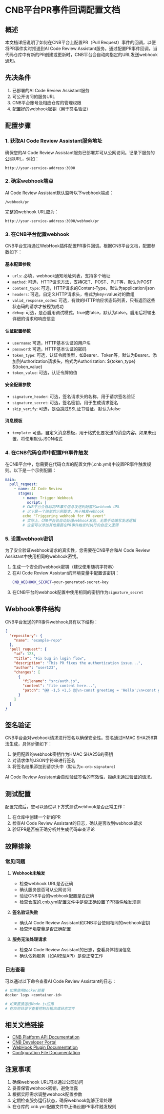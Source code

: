 # CNB平台PR事件回调配置文档

## 概述

本文档详细说明了如何在CNB平台上配置PR（Pull Request）事件的回调，以便将PR事件实时推送到AI Code Review Assistant服务。通过配置PR事件回调，当代码仓库中有新的PR创建或更新时，CNB平台会自动向指定的URL发送webhook通知。

## 先决条件

1. 已部署的AI Code Review Assistant服务
2. 可公开访问的服务URL
3. CNB平台账号及相应仓库的管理权限
4. 配置好的webhook密钥（用于签名验证）

## 配置步骤

### 1. 获取AI Code Review Assistant服务地址

确保您的AI Code Review Assistant服务已部署并可从公网访问。记录下服务的公网URL，例如：
```
http://your-service-address:3000
```

### 2. 确定webhook端点

AI Code Review Assistant默认监听以下webhook端点：
```
/webhook/pr
```

完整的webhook URL应为：
```
http://your-service-address:3000/webhook/pr
```

### 3. 在CNB平台配置webhook

CNB平台支持通过WebHook插件配置PR事件回调。根据CNB平台文档，配置参数如下：

#### 基本配置参数
- `urls`: 必填，webhook通知地址列表，支持多个地址
- `method`: 可选，HTTP请求方法，支持GET、POST、PUT等，默认为POST
- `content_type`: 可选，HTTP请求的Content-Type，默认为application/json
- `headers`: 可选，自定义HTTP请求头，格式为key=value对的数组
- `valid_response_codes`: 可选，有效的HTTP响应状态码列表，只有返回这些状态码的请求才被视为成功
- `debug`: 可选，是否启用调试模式，true或false，默认为false。启用后将输出详细的请求和响应信息

#### 认证配置参数
- `username`: 可选，HTTP基本认证的用户名
- `password`: 可选，HTTP基本认证的密码
- `token_type`: 可选，认证令牌类型，如Bearer、Token等，默认为Bearer。添加到Authorization请求头，格式为Authorization: ${token_type} ${token_value}
- `token_value`: 可选，认证令牌的值

#### 安全配置参数
- `signature_header`: 可选，签名请求头的名称，用于请求签名验证
- `signature_secret`: 可选，签名密钥，用于生成请求签名
- `skip_verify`: 可选，是否跳过SSL证书验证，默认为false

#### 消息模板
- `template`: 可选，自定义消息模板，用于格式化要发送的消息内容。如果未设置，将使用默认JSON格式

### 4. 在CNB代码仓库中配置PR事件触发

在CNB平台中，您需要在代码仓库的配置文件(.cnb.yml)中设置PR事件触发规则。以下是一个示例配置：

```yaml
main:
  pull_request:
    - name: AI Code Review
      stages:
        - name: Trigger Webhook
          script: |
        # CNB平台会自动将PR事件信息发送到配置的webhook URL
        # 以下是一个简单的示例脚本，用于触发webhook
        echo "Triggering webhook for PR event"
        # 实际上，CNB平台会自动处理webhook发送，无需手动编写发送逻辑
        # 这里可以添加其他需要在PR事件触发时执行的自定义逻辑
```

### 5. 设置webhook密钥

为了安全验证webhook请求的真实性，您需要在CNB平台和AI Code Review Assistant中使用相同的webhook密钥。

1. 生成一个安全的webhook密钥（建议使用随机字符串）
2. 在AI Code Review Assistant的环境变量中配置该密钥：
   ```bash
   CNB_WEBHOOK_SECRET=your-generated-secret-key
   ```
3. 在CNB平台的webhook配置中使用相同的密钥作为`signature_secret`

## Webhook事件结构

CNB平台发送的PR事件webhook具有以下结构：

```json
{
  "repository": {
    "name": "example-repo"
  },
  "pull_request": {
    "id": 123,
    "title": "Fix bug in login flow",
    "description": "This PR fixes the authentication issue...",
    "author": "user123",
    "changes": [
      {
        "filename": "src/auth.js",
        "content": "file content here...",
        "patch": "@@ -1,5 +1,5 @@\n-const greeting = 'Hello';\n+const greeting = 'Hello, World!';\n console.log(greeting);"
      }
    ]
  }
}
```

## 签名验证

CNB平台会对webhook请求进行签名以确保安全性。签名通过HMAC SHA256算法生成，具体步骤如下：

1. 使用配置的webhook密钥作为HMAC SHA256的密钥
2. 对请求体的JSON字符串进行签名
3. 将签名结果添加到请求头中（默认为`x-cnb-signature`）

AI Code Review Assistant会自动验证签名的有效性，拒绝未通过验证的请求。

## 测试配置

配置完成后，您可以通过以下方式测试webhook是否正常工作：

1. 在仓库中创建一个新的PR
2. 检查AI Code Review Assistant的日志，确认是否收到webhook请求
3. 验证PR是否被正确分析并生成代码审查评论

## 故障排除

### 常见问题

1. **Webhook未触发**
   - 检查webhook URL是否正确
   - 确认服务是否可从公网访问
   - 验证CNB平台的webhook配置是否正确
   - 检查仓库的.cnb.yml配置文件中是否正确设置了PR事件触发规则

2. **签名验证失败**
   - 确认AI Code Review Assistant和CNB平台使用相同的webhook密钥
   - 检查环境变量是否正确配置

3. **服务无法处理请求**
   - 检查AI Code Review Assistant的日志，查看具体错误信息
   - 确认依赖服务（如AI模型API）是否正常工作

### 日志查看

可以通过以下命令查看AI Code Review Assistant的日志：

```bash
# 如果使用Docker部署
docker logs <container-id>

# 如果直接运行Node.js应用
# 在应用目录下查看控制台输出或日志文件
```

## 相关文档链接

- [CNB Platform API Documentation](https://api.cnb.cool)
- [CNB Developer Portal](https://docs.cnb.cool/en/openapi.html)
- [WebHook Plugin Documentation](https://docs.cnb.cool/en/plugin/#public/cnbcool/webhook)
- [Configuration File Documentation](https://docs.cnb.cool/en/build/configuration.html)

## 注意事项

1. 确保webhook URL可以通过公网访问
2. 妥善保管webhook密钥，避免泄露
3. 根据实际需求调整webhook配置参数
4. 定期检查服务运行状态，确保webhook能够正常处理
5. 在仓库的.cnb.yml配置文件中正确设置PR事件触发规则
